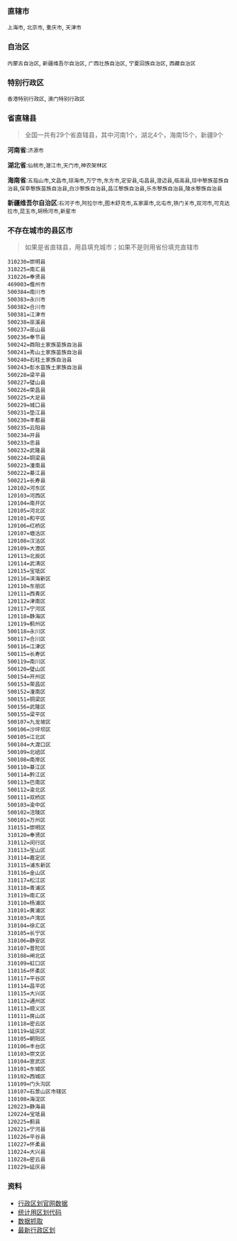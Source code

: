### 直辖市
`上海市`, `北京市`, `重庆市`, `天津市`

### 自治区
`内蒙古自治区`, `新疆维吾尔自治区`, `广西壮族自治区`, `宁夏回族自治区`, `西藏自治区`

### 特别行政区
`香港特别行政区`, `澳门特别行政区`

### 省直辖县
> 全国一共有29个省直辖县，其中河南1个，湖北4个，海南15个，新疆9个

**河南省**:`济源市`

**湖北省**:`仙桃市`,`潜江市`,`天门市`,`神农架林区`

**海南省**:`五指山市`,`文昌市`,`琼海市`,`万宁市`,`东方市`,`定安县`,`屯昌县`,`澄迈县`,`临高县`,`琼中黎族苗族自治县`,`保亭黎族苗族自治县`,`白沙黎族自治县`,`昌江黎族自治县`,`乐东黎族自治县`,`陵水黎族自治县`

**新疆维吾尔自治区**:`石河子市`,`阿拉尔市`,`图木舒克市`,`五家渠市`,`北屯市`,`铁门关市`,`双河市`,`可克达拉市`,`昆玉市`,`胡杨河市`,`新星市`


### 不存在城市的县区市
> 如果是省直辖县，用县填充城市；如果不是则用省份填充直辖市
```properties
310230=崇明县
310225=南汇县
310226=奉贤县
469003=儋州市
500384=南川市
500383=永川市
500382=合川市
500381=江津市
500238=巫溪县
500237=巫山县
500236=奉节县
500242=酉阳土家族苗族自治县
500241=秀山土家族苗族自治县
500240=石柱土家族自治县
500243=彭水苗族土家族自治县
500228=梁平县
500227=璧山县
500226=荣昌县
500225=大足县
500229=城口县
500231=垫江县
500230=丰都县
500235=云阳县
500234=开县
500233=忠县
500232=武隆县
500224=铜梁县
500223=潼南县
500222=綦江县
500221=长寿县
120102=河东区
120103=河西区
120104=南开区
120105=河北区
120101=和平区
120106=红桥区
120107=塘沽区
120108=汉沽区
120109=大港区
120113=北辰区
120114=武清区
120115=宝坻区
120116=滨海新区
120110=东丽区
120111=西青区
120112=津南区
120117=宁河区
120118=静海区
120119=蓟州区
500118=永川区
500117=合川区
500116=江津区
500115=长寿区
500119=南川区
500120=璧山区
500154=开州区
500153=荣昌区
500152=潼南区
500151=铜梁区
500156=武隆区
500155=梁平区
500107=九龙坡区
500106=沙坪坝区
500105=江北区
500104=大渡口区
500109=北碚区
500108=南岸区
500110=綦江区
500114=黔江区
500113=巴南区
500112=渝北区
500111=双桥区
500103=渝中区
500102=涪陵区
500101=万州区
310151=崇明区
310120=奉贤区
310112=闵行区
310113=宝山区
310114=嘉定区
310115=浦东新区
310116=金山区
310117=松江区
310118=青浦区
310119=南汇区
310110=杨浦区
310101=黄浦区
310103=卢湾区
310104=徐汇区
310105=长宁区
310106=静安区
310107=普陀区
310108=闸北区
310109=虹口区
110116=怀柔区
110117=平谷区
110114=昌平区
110115=大兴区
110112=通州区
110113=顺义区
110111=房山区
110118=密云区
110119=延庆区
110105=朝阳区
110106=丰台区
110103=崇文区
110104=宣武区
110101=东城区
110102=西城区
110109=门头沟区
110107=石景山区市辖区
110108=海淀区
120223=静海县
120224=宝坻县
120225=蓟县
120221=宁河县
110226=平谷县
110227=怀柔县
110224=大兴县
110228=密云县
110229=延庆县
```

### 资料

- [行政区划官网数据](http://www.mca.gov.cn/article/sj/xzqh/2020/)
- [统计用区划代码](http://www.stats.gov.cn/tjsj/tjbz/tjyqhdmhcxhfdm/2021/index.html)
- [数据抓取](https://github.com/modood/Administrative-divisions-of-China)
- [最新行政区划](https://github.com/adyliu/china_area)
